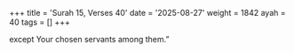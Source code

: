 +++
title = 'Surah 15, Verses 40'
date = '2025-08-27'
weight = 1842
ayah = 40
tags = []
+++

except Your chosen servants among them.”